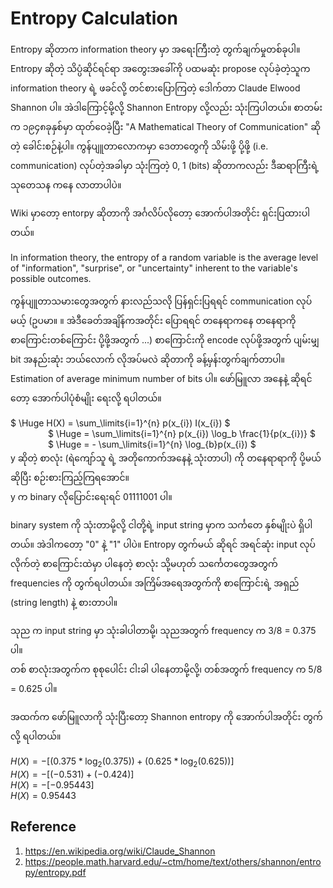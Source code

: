 # Entropy Calculation

Entropy ဆိုတာက information theory မှာ အရေးကြီးတဲ့ တွက်ချက်မှုတစ်ခုပါ။ Entropy ဆိုတဲ့ သိပ္ပံဆိုင်ရင်ရာ အတွေးအခေါ်ကို ပထမဆုံး propose လုပ်ခဲ့တဲ့သူက information theory ရဲ့ ဖခင်လို့ တင်စားပြောကြတဲ့ ဒေါက်တာ Claude Elwood Shannon ပါ။ အဲဒါကြောင့်မို့လို့ Shannon Entropy လို့လည်း သုံးကြပါတယ်။ စာတမ်းက ၁၉၄၈ခုနှစ်မှာ ထုတ်ဝေခဲ့ပြီး "A Mathematical Theory of Communication" ဆိုတဲ့ ခေါင်းစဉ်နဲ့ပါ။ ကွန်ပျူတာလောကမှာ ဒေတာတွေကို သိမ်းဖို့ ပို့ဖို့ (i.e. communication) လုပ်တဲ့အခါမှာ သုံးကြတဲ့ 0, 1 (bits) ဆိုတာကလည်း ဒီဆရာကြီးရဲ့ သုတေသန ကနေ လာတာပါပဲ။     

Wiki မှာတော့ entorpy ဆိုတာကို အင်္ဂလိပ်လိုတော့ အောက်ပါအတိုင်း ရှင်းပြထားပါတယ်။  

In information theory, the entropy of a random variable is the average level of "information", "surprise", or "uncertainty" inherent to the variable's possible outcomes.  

ကွန်ပျူတာသမားတွေအတွက် နားလည်သလို ပြန်ရှင်းပြရရင် communication လုပ်မယ့် (ဥပမာ။ ။ အဲဒီခေတ်အချိန်ကအတိုင်း ပြောရရင် တနေရာကနေ တနေရာကို စာကြောင်းတစ်ကြောင်း ပို့ဖို့အတွက် ...) စာကြောင်းကို encode လုပ်ဖို့အတွက် ပျမ်းမျှ bit အနည်းဆုံး ဘယ်လောက် လိုအပ်မလဲ ဆိုတာကို ခန့်မှန်းတွက်ချက်တာပါ။ Estimation of average minimum number of bits ပါ။ ဖော်မြူလာ အနေနဲ့ ဆိုရင်တော့ အောက်ပါပုံစံမျိုး ရေးလို့ ရပါတယ်။  

$ \Huge H(X) = \sum_\limits{i=1}^{n} p(x_{i}) I(x_{i}) $   
&ensp;&ensp;&ensp;&ensp;&ensp;&ensp;&ensp;&ensp; $ \Huge = \sum_\limits{i=1}^{n} p(x_{i}) \log_b \frac{1}{p(x_{i})} $   
&ensp;&ensp;&ensp;&ensp;&ensp;&ensp;&ensp;&ensp; $ \Huge = - \sum_\limits{i=1}^{n} \log_{b}p(x_{i}) $    
y ဆိုတဲ့ စာလုံး (ရဲကျော်သူ ရဲ့ အတိုကောက်အနေနဲ့ သုံးတာပါ) ကို တနေရာရာကို ပို့မယ် ဆိုပြီး စဉ်းစားကြည့်ကြရအောင်။  
y က binary လိုပြောင်းရေးရင် 01111001 ပါ။  

binary system ကို သုံးတာမို့လို့ ငါတို့ရဲ့ input string မှာက သင်္ကတေ နှစ်မျိုးပဲ ရှိပါတယ်။ အဲဒါကတော့ "0" နဲ့ "1" ပါပဲ။
Entropy တွက်မယ် ဆိုရင် အရင်ဆုံး input လုပ်လိုက်တဲ့ စာကြောင်းထဲမှာ ပါနေတဲ့ စာလုံး သို့မဟုတ် သင်္ကေတတွေအတွက် frequencies ကို တွက်ရပါတယ်။ အကြိမ်အရေအတွက်ကို စာကြောင်းရဲ့ အရှည် (string length) နဲ့ စားတာပါ။    

သုည က input string မှာ သုံးခါပါတာမို့၊ သုညအတွက် frequency က 3/8 = 0.375 ပါ။  
တစ် စာလုံးအတွက်က စုစုပေါင်း ငါးခါ ပါနေတာမို့လို့၊ တစ်အတွက် frequency က 5/8 = 0.625 ပါ။   

အထက်က ဖော်မြူလာကို သုံးပြီးတော့ Shannon entropy ကို အောက်ပါအတိုင်း တွက်လို့ ရပါတယ်။  

$H(X) = -[(0.375*\log_{2}(0.375))+(0.625*\log_{2}(0.625))]$  
$H(X) = -[(-0.531)+(-0.424)]$  
$H(X) = -[-0.95443]$  
$H(X) = 0.95443$  

## Reference

1. https://en.wikipedia.org/wiki/Claude_Shannon
2. https://people.math.harvard.edu/~ctm/home/text/others/shannon/entropy/entropy.pdf

